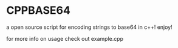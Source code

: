 # CPPBASE64
a open source script for encoding strings to base64 in c++! enjoy! 

for more info on usage check out example.cpp
